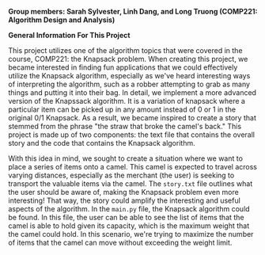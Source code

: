 **Group members: Sarah Sylvester, Linh Dang, and Long Truong (COMP221: Algorithm Design and Analysis)**

**General Information For This Project**

This project utilizes one of the algorithm topics that were covered in the course, COMP221: the Knapsack problem. When creating this project, we became interested in finding fun applications that we could effectively utilize the Knapsack algorithm, especially as we've heard interesting ways of interpreting the algorithm, such as a robber attempting to grab as many things and putting it into their bag. In detail, we implement a more advanced version of the Knapssack algorithm. It is a variation of knapsack where a particular item can be picked up in any amount instead of 0 or 1 in the original 0/1 Knapsack. As a result, we became inspired to create a story that stemmed from the phrase "the straw that broke the camel's back." This project is made up of two components: the text file that contains the overall story and the code that contains the Knapsack algorithm. 

With this idea in mind, we sought to create a situation where we want to place a series of items onto a camel. This camel is expected to travel across varying distances, especially as the merchant (the user) is seeking to transport the valuable items via the camel. The ``story.txt`` file outlines what the user should be aware of, making the Knapsack problem even more interesting! That way, the story could amplify the interesting and useful aspects of the algorithm. In the ``main.py`` file, the Knapsack algorithm could be found. In this file, the user can be able to see the list of items that the camel is able to hold given its capacity, which is the maximum weight that the camel could hold. In this scenario, we're trying to maximize the number of items that the camel can move without exceeding the weight limit. 
